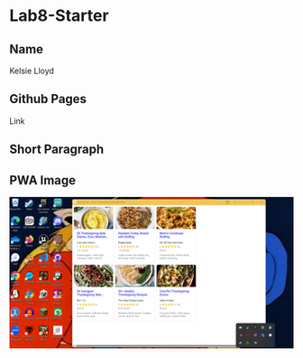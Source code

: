 # Lab8-Starter

## Name
Kelsie Lloyd

## Github Pages

Link

## Short Paragraph

## PWA Image
![Image](./assets/pwa.png)
